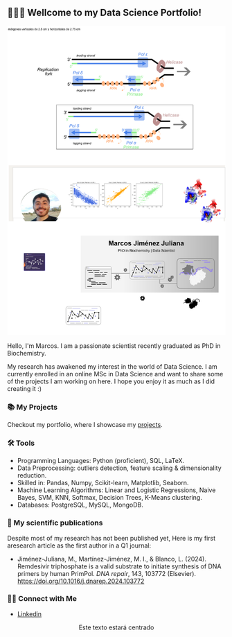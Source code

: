 ## 🙋🏻‍♂️ Wellcome to my Data Science Portfolio! 

![Imagen](Images/banner_portfolio.png)

Hello, I'm Marcos. I am a passionate scientist recently graduated as PhD in Biochemistry. 

My research has awakened my interest in the world of Data Science. I am currently enrolled in an online MSc in Data Science and want to share some of the projects I am working on here. I hope you enjoy it as much as I did creating it :)

### 📚 My Projects

Checkout my portfolio, where I showcase my [projects](https://github.com/mjimenezj/Portfolio/Projects/README.md).


### 🛠️ Tools

- Programming Languages: Python (proficient), SQL, LaTeX.
- Data Preprocessing: outliers detection, feature scaling & dimensionality reduction.
- Skilled in: Pandas, Numpy, Scikit-learn, Matplotlib, Seaborn.
- Machine Learning Algorithms: Linear and Logistic Regressions, Naive Bayes, SVM, KNN, Softmax, Decision Trees, K-Means clustering.
- Databases: PostgreSQL, MySQL, MongoDB.


### 🧬 My scientific publications

Despite most of my research has not been published yet, Here is my first aresearch article as the first author in a Q1 journal:

- Jiménez-Juliana, M., Martínez-Jiménez, M. I., & Blanco, L. (2024). Remdesivir triphosphate is a valid substrate to initiate synthesis of DNA primers by human PrimPol. *DNA repair*, 143, 103772 (Elsevier). https://doi.org/10.1016/j.dnarep.2024.103772


### 👋🏻 Connect with Me

- [Linkedin](https://www.linkedin.com/in/marcos-jimenez-juliana/)


<p align="center">Este texto estará centrado</p>
